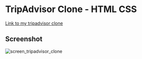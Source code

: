 # TripAdvisor Clone - HTML CSS

[Link to my tripadvisor clone](https://tripadvisor-cathy.netlify.app/)

## Screenshot

![screen_tripadvisor_clone](https://github.com/csengmany/tripadvisor-frontend/blob/main/asset/img/tripadvisor-cathy.png)
